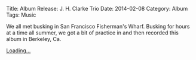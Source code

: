 Title: Album Release: J. H. Clarke Trio
Date: 2014-02-08
Category: Album
Tags: Music

We all met busking in San Francisco Fisherman's Wharf.  Busking for hours at a time all summer, we  got a bit of practice in and then recorded this album in Berkeley, Ca.

<script src="https://gumroad.com/js/gumroad-embed.js"></script>
<div class="gumroad-product-embed"><a href="https://gumroad.com/l/ZuVBq">Loading...</a>
